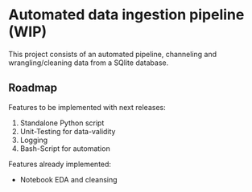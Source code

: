 # Automated data ingestion pipeline (WIP)

This project consists of an automated pipeline, channeling and wrangling/cleaning data from a SQlite database. 

## Roadmap

Features to be implemented with next releases:

<ol>
  <li>Standalone Python script</li>
  <li>Unit-Testing for data-validity</li>
  <li>Logging</li>
  <li>Bash-Script for automation</li>
</ol>

Features already implemented:

<ul>
  <li>Notebook EDA and cleansing</li>
</ul>
